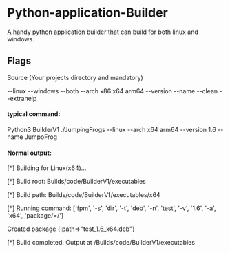 # Python-application-Builder
A handy python application builder that can build for both linux and windows.

## Flags
Source (Your projects directory and mandatory)

--linux --windows --both --arch x86 x64 arm64 --version --name --clean --extrahelp


#### typical command:

Python3 BuilderV1 ./JumpingFrogs --linux --arch x64 arm64 --version 1.6 --name JumpoFrog

#### Normal output:

[*] Building for Linux(x64)...

[*] Build root: Builds/code/BuilderV1/executables

[*] Build path: Builds/code/BuilderV1/executables/x64

[*] Running command: ['fpm', '-s', 'dir', '-t', 'deb', '-n', 'test', '-v', '1.6', '-a', 'x64', 'package/=/']

Created package {:path=>"test_1.6_x64.deb"}

[*] Build completed. Output at /Builds/code/BuilderV1/executables

